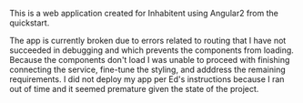 This is a web application created for Inhabitent using Angular2 from the quickstart.

 The app is currently broken due to errors related to routing that I have not succeeded in debugging and which prevents the components from loading.
 Because the components don't load I was unable to proceed with finishing connecting the service, fine-tune the styling, and adddress the remaining requirements.
 I did not deploy my app per Ed's instructions because I ran out of time and it seemed premature given the state of the project.
